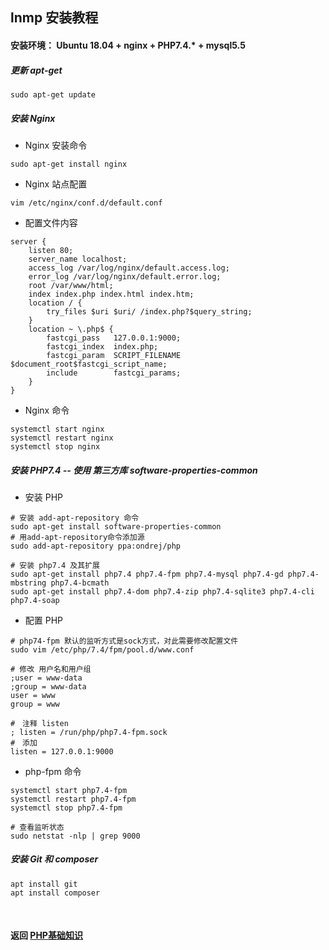 ## lnmp 安装教程

#### 安装环境： Ubuntu 18.04 + nginx + PHP7.4.* + mysql5.5

##### 更新 apt-get
```
sudo apt-get update
```

##### 安装 Nginx

- Nginx 安装命令
```
sudo apt-get install nginx
```

- Nginx 站点配置
```
vim /etc/nginx/conf.d/default.conf
```

- 配置文件内容
```
server {
    listen 80;
    server_name localhost;
    access_log /var/log/nginx/default.access.log;
    error_log /var/log/nginx/default.error.log;
    root /var/www/html;
    index index.php index.html index.htm;
    location / {
        try_files $uri $uri/ /index.php?$query_string;
    }
    location ~ \.php$ {
        fastcgi_pass   127.0.0.1:9000;
        fastcgi_index  index.php;
        fastcgi_param  SCRIPT_FILENAME $document_root$fastcgi_script_name;
        include        fastcgi_params;
    }
}
```

- Nginx 命令
```
systemctl start nginx
systemctl restart nginx
systemctl stop nginx
```

##### 安装 PHP7.4 -- 使用 第三方库 software-properties-common
- 安装 PHP
```
# 安装 add-apt-repository 命令
sudo apt-get install software-properties-common
# 用add-apt-repository命令添加源
sudo add-apt-repository ppa:ondrej/php

# 安装 php7.4 及其扩展
sudo apt-get install php7.4 php7.4-fpm php7.4-mysql php7.4-gd php7.4-mbstring php7.4-bcmath 
sudo apt-get install php7.4-dom php7.4-zip php7.4-sqlite3 php7.4-cli php7.4-soap 
```
- 配置 PHP
```
# php74-fpm 默认的监听方式是sock方式，对此需要修改配置文件
sudo vim /etc/php/7.4/fpm/pool.d/www.conf
```
```
# 修改 用户名和用户组
;user = www-data
;group = www-data
user = www
group = www

#　注释 listen
; listen = /run/php/php7.4-fpm.sock
#　添加
listen = 127.0.0.1:9000
```

- php-fpm 命令
```
systemctl start php7.4-fpm
systemctl restart php7.4-fpm
systemctl stop php7.4-fpm

# 查看监听状态
sudo netstat -nlp | grep 9000
```

##### 安装 Git 和 composer
```
apt install git
apt install composer
```


<br>

#### 返回 [PHP基础知识](./PHP基础知识.md)